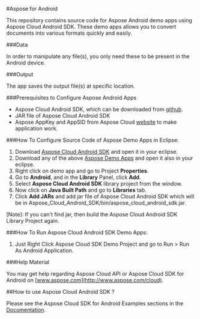 #Aspose for Android

This repository contains source code for Aspose Android demo apps using Aspose Cloud Android SDK. 
These demo apps allows you to convert documents into various formats quickly and easily. 

###Data

In order to manipulate any file(s), you only need these to be present in the Android device.

###Output

The app saves the output file(s) at specific location.

###Prerequisites to Configure Aspose Android Apps

- Aspose Cloud Android SDK, which can be downloaded from [github](https://github.com/asposeforcloud/Aspose_Cloud_SDK_For_Android).
- JAR file of Aspose Cloud Android SDK
- Aspose AppKey and AppSID from Aspose Cloud [website](https://cloud.aspose.com) to make application work.

###How To Configure Source Code of Aspose Demo Apps in Eclipse:
1. Download [Aspose Cloud Android SDK](https://github.com/asposeforcloud/Aspose_Cloud_SDK_For_Android) and open it in your eclipse.
2. Download any of the above [Aspose Demo Apps](https://github.com/asposemarketplace/Aspose_for_Android) and open it also in your eclipse.
3. Right click on demo app and go to Project **Properties**.
4. Go to **Android**, and in the **Library** Panel, click **Add**.
5. Select **Aspose Cloud Android SDK** library project from the window.
6. Now click on **Java Built Path** and go to **Libraries** tab.
7. Click **Add JARs** and add jar file of Aspose Cloud Android SDK which will be in Aspose_Cloud_Android_SDK/bin/aspose_cloud_android_sdk.jar.

[Note]: If you can't find jar, then build the Aspose Cloud Android SDK Library Project again.

###How To Run Aspose Cloud Android SDK Demo Apps:
1. Just Right Click Aspose Cloud SDK Demo Project and go to Run > Run As Android Application.

###Help Material

You may get help regarding Aspose Cloud API or Aspose Cloud SDK for Android on [www.aspose.com](http://www.aspose.com/cloud).

##How to use Aspose Cloud Android SDK ?

Please see the Aspose Cloud SDK for Android Examples sections in the [Documentation](http://www.aspose.com/docs).


